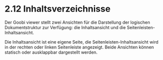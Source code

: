 # 2.12 Inhaltsverzeichnisse

Der Goobi viewer stellt zwei Ansichten für die Darstellung der logischen Dokumentstruktur zur Verfügung: die Inhaltsansicht und die Seitenleisten-Inhaltsansicht. 

Die Inhaltsansicht ist eine eigene Seite, die Seitenleisten-Inhaltsansicht wird in der rechten oder linken Seitenleiste angezeigt. Beide Ansichten können statisch oder ausklappbar dargestellt werden.  


